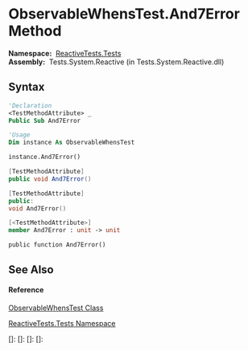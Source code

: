 # ObservableWhensTest.And7Error Method

**Namespace:**  [ReactiveTests.Tests](ReactiveTests.Tests\ReactiveTests.Tests.md)  
**Assembly:**  Tests.System.Reactive (in Tests.System.Reactive.dll)

## Syntax

```vb
'Declaration
<TestMethodAttribute> _
Public Sub And7Error
```

```vb
'Usage
Dim instance As ObservableWhensTest

instance.And7Error()
```

```csharp
[TestMethodAttribute]
public void And7Error()
```

```c++
[TestMethodAttribute]
public:
void And7Error()
```

```fsharp
[<TestMethodAttribute>]
member And7Error : unit -> unit 
```

```jscript
public function And7Error()
```

## See Also

#### Reference

[ObservableWhensTest Class](ObservableWhensTest\ObservableWhensTest.md)

[ReactiveTests.Tests Namespace](ReactiveTests.Tests\ReactiveTests.Tests.md)

[]: 
[]: 
[]: 
[]: 